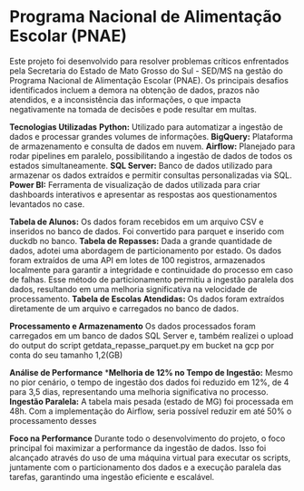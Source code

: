 # Programa Nacional de Alimentação Escolar (PNAE)


Este projeto foi desenvolvido para resolver problemas críticos enfrentados pela Secretaria do Estado de Mato Grosso do Sul - SED/MS na gestão do Programa Nacional de Alimentação Escolar (PNAE). Os principais desafios identificados incluem a demora na obtenção de dados, prazos não atendidos, e a inconsistência das informações, o que impacta negativamente na tomada de decisões e pode resultar em multas.


**Tecnologias Utilizadas**
**Python:** Utilizado para automatizar a ingestão de dados e processar grandes volumes de informações.
**BigQuery:** Plataforma de armazenamento e consulta de dados em nuvem.
**Airflow:** Planejado para rodar pipelines em paralelo, possibilitando a ingestão de dados de todos os estados simultaneamente.
**SQL Server:** Banco de dados utilizado para armazenar os dados extraídos e permitir consultas personalizadas via SQL.
**Power BI:** Ferramenta de visualização de dados utilizada para criar dashboards interativos e apresentar as respostas aos questionamentos levantados no case.


**Tabela de Alunos:** Os dados foram recebidos em um arquivo CSV e inseridos no banco de dados. Foi convertido para parquet e inserido com duckdb no banco.
**Tabela de Repasses:** Dada a grande quantidade de dados, adotei uma abordagem de particionamento por estado. Os dados foram extraídos de uma API em lotes de 100 registros, armazenados localmente para garantir a integridade e continuidade do processo em caso de falhas. Esse método de particionamento permitiu a ingestão paralela dos dados, resultando em uma melhoria significativa na velocidade de processamento.
**Tabela de Escolas Atendidas:** Os dados foram extraídos diretamente de um arquivo e carregados no banco de dados.


**Processamento e Armazenamento**
Os dados processados foram carregados em um banco de dados SQL Server e, também realizei o upload do output do script getdata_repasse_parquet.py em bucket na gcp por conta do seu tamanho 1,2(GB)


**Análise de Performance**
***Melhoria de 12% no Tempo de Ingestão:** Mesmo no pior cenário, o tempo de ingestão dos dados foi reduzido em 12%, de 4 para 3,5 dias, representando uma melhoria significativa no processo.
**Ingestão Paralela:** A tabela mais pesada (estado de MG) foi processada em 48h. Com a implementação do Airflow, seria possível reduzir em até 50% o processamento desses


**Foco na Performance**
Durante todo o desenvolvimento do projeto, o foco principal foi maximizar a performance da ingestão de dados. Isso foi alcançado através do uso de uma máquina virtual para executar os scripts, juntamente com o particionamento dos dados e a execução paralela das tarefas, garantindo uma ingestão eficiente e escalável.
